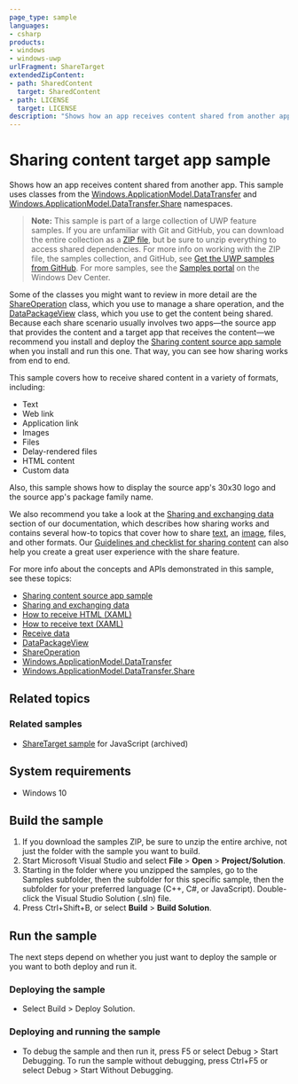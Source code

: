 ```yaml
---
page_type: sample
languages:
- csharp
products:
- windows
- windows-uwp
urlFragment: ShareTarget
extendedZipContent:
- path: SharedContent
  target: SharedContent
- path: LICENSE
  target: LICENSE
description: "Shows how an app receives content shared from another app."
---
```


<!---
  category: DeepLinksAndAppToAppCommunication 
  samplefwlink: http://go.microsoft.com/fwlink/p/?LinkId=620597
--->

# Sharing content target app sample

Shows how an app receives content shared from another app. This sample uses classes from the 
[Windows.ApplicationModel.DataTransfer](http://msdn.microsoft.com/library/windows/apps/br205967) and 
[Windows.ApplicationModel.DataTransfer.Share](http://msdn.microsoft.com/library/windows/apps/br205989) namespaces. 

> **Note:** This sample is part of a large collection of UWP feature samples. 
> If you are unfamiliar with Git and GitHub, you can download the entire collection as a 
> [ZIP file](https://github.com/Microsoft/Windows-universal-samples/archive/master.zip), but be 
> sure to unzip everything to access shared dependencies. For more info on working with the ZIP file, 
> the samples collection, and GitHub, see [Get the UWP samples from GitHub](https://aka.ms/ovu2uq). 
> For more samples, see the [Samples portal](https://aka.ms/winsamples) on the Windows Dev Center. 

Some of the classes you might want to review in more detail are the [ShareOperation](http://msdn.microsoft.com/library/windows/apps/br205977) 
class, which you use to manage a share operation, and the [DataPackageView](http://msdn.microsoft.com/library/windows/apps/hh738408) class, 
which you use to get the content being shared. Because each share scenario usually involves two apps—the source app that provides the content 
and a target app that receives the content—we recommend you install and deploy the 
[Sharing content source app sample](http://go.microsoft.com/fwlink/p/?linkid=231511) when you install and run this one. 
That way, you can see how sharing works from end to end. 

This sample covers how to receive shared content in a variety of formats, including:

- Text 
- Web link 
- Application link 
- Images 
- Files 
- Delay-rendered files 
- HTML content 
- Custom data 

Also, this sample shows how to display the source app's 30x30 logo and the source app's package family name.

We also recommend you take a look at the  [Sharing and exchanging data](http://msdn.microsoft.com/library/windows/apps/hh464923) section of our documentation, which describes how sharing works and contains several how-to topics that cover how to share [text](http://msdn.microsoft.com/library/windows/apps/hh758313), an  [image](http://msdn.microsoft.com/library/windows/apps/hh758305), files, and other formats. Our  [Guidelines and checklist for sharing content](http://msdn.microsoft.com/library/windows/apps/hh465251) can also help you create a great user experience with the share feature. 

For more info about the concepts and APIs demonstrated in this sample, see these topics:

- [Sharing content source app sample](http://go.microsoft.com/fwlink/p/?linkid=231511)
- [Sharing and exchanging data](http://msdn.microsoft.com/library/windows/apps/hh464923)
- [How to receive HTML (XAML)](http://msdn.microsoft.com/library/windows/apps/hh973053)
- [How to receive text (XAML)](http://msdn.microsoft.com/library/windows/apps/hh973054)
- [Receive data](https://msdn.microsoft.com/library/windows/apps/mt243292)
- [DataPackageView](http://msdn.microsoft.com/library/windows/apps/hh738408)
- [ShareOperation](http://msdn.microsoft.com/library/windows/apps/br205977)
- [Windows.ApplicationModel.DataTransfer](http://msdn.microsoft.com/library/windows/apps/br205967)
- [Windows.ApplicationModel.DataTransfer.Share](http://msdn.microsoft.com/library/windows/apps/br205989)

## Related topics

### Related samples

* [ShareTarget sample](/archived/ShareTarget/) for JavaScript (archived)

## System requirements

* Windows 10

## Build the sample

1. If you download the samples ZIP, be sure to unzip the entire archive, not just the folder with the sample you want to build. 
2. Start Microsoft Visual Studio and select **File** \> **Open** \> **Project/Solution**.
3. Starting in the folder where you unzipped the samples, go to the Samples subfolder, then the subfolder for this specific sample, then the subfolder for your preferred language (C++, C#, or JavaScript). Double-click the Visual Studio Solution (.sln) file.
4. Press Ctrl+Shift+B, or select **Build** \> **Build Solution**.

## Run the sample

The next steps depend on whether you just want to deploy the sample or you want to both deploy and run it.

### Deploying the sample

- Select Build > Deploy Solution. 

### Deploying and running the sample

- To debug the sample and then run it, press F5 or select Debug >  Start Debugging. To run the sample without debugging, press Ctrl+F5 or select Debug > Start Without Debugging. 
